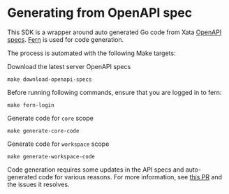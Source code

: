 # Generating from OpenAPI spec

This SDK is a wrapper around auto generated Go code from Xata [OpenAPI specs](https://xata.io/docs/rest-api/contexts#openapi-specifications). [Fern](https://github.com/fern-api/fern) is used for code generation.

The process is automated with the following Make targets:

Download the latest server OpenAPI specs
```shell
make download-openapi-specs
```

Before running following commands, ensure that you are logged in to fern:
```shell
make fern-login
```

Generate code for `core` scope
```shell
make generate-core-code
```

Generate code for `workspace` scope
```shell
make generate-workspace-code
```

Code generation requires some updates in the API specs and auto-generated code for various reasons.
For more information, see [this PR](https://github.com/xataio/xata-go/pull/26#issue-1989477775) and the issues it resolves.
